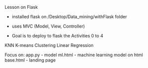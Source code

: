 Lesson on Flask
- installed flask on /Desktop/Data_mining/withFlask folder
- uses MVC (Model, View, Controller)

- Goal is to deploy to flask the Activities 0 to 4

KNN
K-means Clustering
Linear Regression


Focus on:
app.py - model 
ml.html - machine learning model on html
base.html - landing page